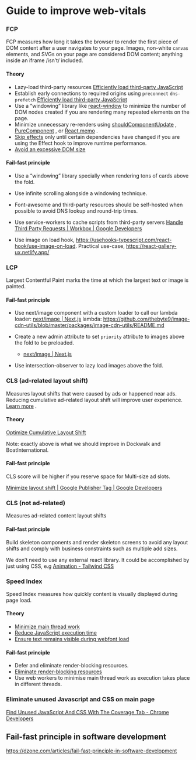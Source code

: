 # Guide to improve web-vitals

### FCP

FCP measures how long it takes the browser to render the first piece of DOM content after a user navigates to your page. Images, non-white `canvas` elements, and SVGs on your page are considered DOM content; anything inside an iframe /isn’t/ included.

#### Theory

- Lazy-load third-party resources [Efficiently load third-party JavaScript](https://web.dev/efficiently-load-third-party-javascript/#lazy-load-third-party-resources)
- Establish early connections to required origins using `preconnect` `dns-prefetch`
  [Efficiently load third-party JavaScript](https://web.dev/efficiently-load-third-party-javascript/#lazy-load-third-party-resources)
- Use a “windowing” library like [react-window](https://web.dev/virtualize-long-lists-react-window/) to minimize the number of DOM nodes created if you are rendering many repeated elements on the page.
- Minimize unnecessary re-renders using [shouldComponentUpdate](https://reactjs.org/docs/optimizing-performance.html#shouldcomponentupdate-in-action) , [PureComponent](https://reactjs.org/docs/react-api.html#reactpurecomponent) , or [React.memo](https://reactjs.org/docs/react-api.html#reactmemo) .
- [Skip effects](https://reactjs.org/docs/hooks-effect.html#tip-optimizing-performance-by-skipping-effects) only until certain dependencies have changed if you are using the Effect hook to improve runtime performance.
- [Avoid an excessive DOM size](https://web.dev/dom-size/#react)

#### Fail-fast principle

- Use a “windowing” library specially when rendering tons of cards above the fold.

- Use infinite scrolling alongside a windowing technique.

- Font-awesome and third-party resources should be self-hosted when possible to avoid DNS lookup and round-trip times.

- Use service-workers to cache scripts from third-party servers
  [Handle Third Party Requests | Workbox | Google Developers](https://developers.google.com/web/tools/workbox/guides/handle-third-party-requests)

- Use image on load hook, https://usehooks-typescript.com/react-hook/use-image-on-load. Practical use-case, https://react-gallery-ux.netlify.app/

### LCP

Largest Contentful Paint marks the time at which the largest text or image is painted.

#### Fail-fast principle

- Use next/image component with a custom loader to call our lambda
  loader: [next/image | Next.js](https://nextjs.org/docs/api-reference/next/image#loader)
  lambda: https://github.com/thebyte9/image-cdn-utils/blob/master/packages/image-cdn-utils/README.md
- Create a new admin attribute to set `priority` attribute to images above the fold to be preloaded.

  - [next/image | Next.js](https://nextjs.org/docs/api-reference/next/image#priority)

- Use intersection-observer to lazy load images above the fold.

### CLS (ad-related layout shift)

Measures layout shifts that were caused by ads or happened near ads. Reducing cumulative ad-related layout shift will improve user experience. [Learn more](https://developers.google.com/publisher-ads-audits/reference/audits/cumulative-ad-shift?utm_source=lighthouse&utm_medium=devtools) .

#### Theory

[Optimize Cumulative Layout Shift](https://web.dev/optimize-cls/)

Note: exactly above is what we should improve in Dockwalk and BoatInternational.

#### Fail-fast principle

CLS score will be higher if you reserve space for Multi-size ad slots.

[Minimize layout shift | Google Publisher Tag | Google Developers](https://developers.google.com/publisher-tag/guides/minimize-layout-shift#multisize)

### CLS (not ad-related)

Measures ad-related content layout shifts

#### Fail-fast principle

Build skeleton components and render skeleton screens to avoid any layout shifts and comply with business constraints such as multiple add sizes.

We don’t need to use any external react library. It could be accomplished by just using CSS, e.g [Animation - Tailwind CSS](https://tailwindcss.com/docs/animation#pulse)

### Speed Index

Speed Index measures how quickly content is visually displayed during page load.

#### Theory

- [Minimize main thread work](https://web.dev/mainthread-work-breakdown)
- [Reduce JavaScript execution time](https://web.dev/bootup-time)
- [Ensure text remains visible during webfont load](https://web.dev/font-display)

#### Fail-fast principle

- Defer and eliminate render-blocking resources.
- [Eliminate render-blocking resources](https://web.dev/render-blocking-resources/)
- Use web workers to minimise main thread work as execution takes place in different threads.

### Eliminate unused Javascript and CSS on main page

[Find Unused JavaScript And CSS With The Coverage Tab - Chrome Developers](https://developer.chrome.com/docs/devtools/coverage/)

## Fail-fast principle in software development

https://dzone.com/articles/fail-fast-principle-in-software-development
